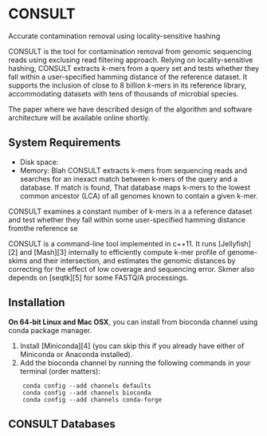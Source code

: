# CONSULT
Accurate contamination removal using locality-sensitive hashing

CONSULT is the tool for contamination removal from genomic sequencing reads using exclusing read filtering approach. Relying on locality-sensitive hashing, CONSULT extracts *k*-mers from a query set and tests whether they fall within a user-specified hamming distance of the reference dataset. It supports the inclusion of close to 8 billion *k*-mers in its reference library, accommodating datasets with tens of thousands of microbial species.

The paper where we have described design of the algorithm and software architecture will be available online shortly. <!-- (open access): -->
<!--  - [paper reference and doi][1] -->


System Requirements
------------

* Disk space:
* Memory:
Blah
CONSULT extracts k-mers from sequencing reads and searches for an inexact match between k-mers of the query and a database. If match is found, That database maps k-mers to the lowest common ancestor (LCA) of all genomes known to contain a given k-mer.

  

CONSULT examines a constant number of k-mers in a a reference dataset and test whether they fall within some user-specified hamming distance fromthe reference se


CONSULT is a command-line tool implemented in c++11. It runs [Jellyfish][2] and [Mash][3] internally to efficiently compute k-mer profile of genome-skims and their intersection, and estimates the genomic distances by correcting for the effect of low coverage and sequencing error. Skmer also depends on [seqtk][5] for some FASTQ/A processings. 


Installation
------------
**On 64-bit Linux and Mac OSX**, you can install  from bioconda channel using conda package manager. 
1. Install [Miniconda][4] (you can skip this if you already have either of Miniconda or Anaconda installed). 
2. Add the bioconda channel by running the following commands in your terminal (order matters):
```
    conda config --add channels defaults
    conda config --add channels bioconda
    conda config --add channels conda-forge
```    


CONSULT Databases
------------

